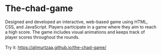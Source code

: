 # The-chad-game
Designed and developed an interactive, web-based game using HTML, CSS, and JavaScript. Players participate in a game where they aim to reach a high score. The game includes visual animations and keeps track of player scores throughout the rounds. 
<br>
<br>
Try it: https://alimurtzaa.github.io/the-chad-game/
